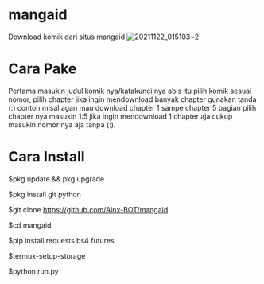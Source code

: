 # mangaid
Download komik dari situs mangaid
![20211122_015103~2](https://user-images.githubusercontent.com/52388234/142775173-b54915f7-c194-404e-9d9f-617a68944856.jpg)

# Cara Pake

Pertama masukin judul komik nya/katakunci nya
abis itu pilih komik sesuai nomor,
pilih chapter jika ingin mendownload banyak chapter gunakan tanda (:) contoh misal agan mau download chapter 1 sampe chapter 5 bagian pilih chapter nya masukin 1:5 jika ingin mendownload 1 chapter aja cukup masukin nomor nya aja tanpa (:).

# Cara Install

$pkg update && pkg upgrade

$pkg install git python

$git clone https://github.com/Ainx-BOT/mangaid

$cd mangaid

$pip install requests bs4 futures

$termux-setup-storage

$python run.py

